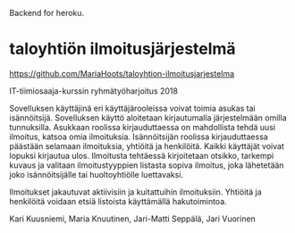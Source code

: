 Backend for heroku.

# taloyhtiön ilmoitusjärjestelmä

https://github.com/MariaHoots/taloyhtion-ilmoitusjarjestelma

IT-tiimiosaaja-kurssin ryhmätyöharjoitus 2018

Sovelluksen käyttäjinä eri käyttäjärooleissa voivat toimia asukas tai isännöitsijä.
Sovelluksen käyttö aloitetaan kirjautumalla järjestelmään omilla tunnuksilla.
Asukkaan roolissa kirjauduttaessa on mahdollista tehdä uusi ilmoitus, katsoa 
omia ilmoituksia. Isännöitsijän roolissa kirjauduttaessa päästään selamaan ilmoituksia, yhtiöitä ja henkilöitä. 
Kaikki käyttäjät voivat lopuksi kirjautua ulos. Ilmoitusta tehtäessä kirjoitetaan otsikko,
tarkempi kuvaus ja valitaan ilmoitustyyppien listasta sopiva ilmoitus, joka lähetetään
joko isännöitsijälle tai huoltoyhtiölle luettavaksi. 


Ilmoitukset jakautuvat aktiivisiin ja kuitattuihin ilmoituksiin.
Yhtiöitä ja henkilöitä voidaan etsiä listoista käyttämällä hakutoimintoa.


Kari Kuusniemi, Maria Knuutinen, Jari-Matti Seppälä, Jari Vuorinen
